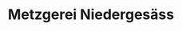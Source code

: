 ---
title: "Metzgerei Niedergesäss"
url: /luedenscheid/metzgerei-niedergesaess-sedanstrasse/
shop: Metzgerei
---